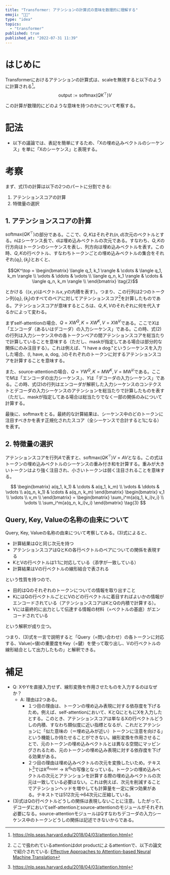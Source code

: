```yaml
---
title: "Transformer: アテンションの計算式の意味を数理的に理解する"
emoji: "💁🏻"
type: "idea"
topics:
  - "transformer"
published: true
published_at: "2022-07-31 11:39"
---
```


# はじめに

Transformerにおけるアテンションの計算式は、scaleを無視すると以下のように計算される[^2]。
$$\text{output} := \text{softmax}(QK^\top) \tag{1}V$$

この計算が数理的にどのような意味を持つのかについて考察する。

[^2]: https://nlp.seas.harvard.edu/2018/04/03/attention.html

# 記法

* 以下の議論では、表記を簡単にするため、「Xの埋め込みベクトルのシーケンス」を単に「Xのシーケンス」と表現する。

# 考察

まず、式(1)の計算は以下の2つのパートに分割できる:

1. アテンションスコアの計算
2. 特徴量の選択

## 1. アテンションスコアの計算

$\text{softmax}(QK^\top)$の部分である。ここで、$Q, K$はそれぞれ$(n, d)$次元のベクトルとする。nはシーケンス長で、dは埋め込みベクトルの次元である。すなわち、$Q, K$の行方向はトークンのシーケンスを表し、列方向は埋め込みベクトルを表す。この時、$Q, K$の行ベクトル、すなわちトークンごとの埋め込みベクトルの集合をそれぞれ$\{q_i\}, \{k_j\}$とおくと、

$$QK^\top = \begin{bmatrix}
\langle q_1, k_1 \rangle & \cdots & \langle q_1, k_m \rangle \\
\vdots & \ddots & \vdots \\
\langle q_n, k_1 \rangle & \cdots & \langle q_n, k_m \rangle \\
\end{bmatrix} \tag{2}$$

とかける（$\langle x, y \rangle$はベクトル$x, y$の内積を表す）。つまり、この行列は2つのトークン列$\{q_i\}, \{k_j\}$のすべてのペアに対してアテンションスコア[^1]を計算したものである。アテンションスコアが意味するところは、$Q, K, V$のそれぞれに何を代入するかによって変わる。

[^1]: ここで扱われているattentionはdot productによるattentionで、以下の論文で紹介されている: [Effective Approaches to Attention-based Neural Machine Translation](https://arxiv.org/abs/1508.04025)

まずself-attentionの場合、$Q=XW^Q, K=XW^K, V=XW^V$である。ここで$X$は「エンコーダ（あるいはデコーダ）の入力シーケンス」である。この時、式(2)の行列は入力シーケンス中の各トークンペアの間アテンションスコアを総当たりで計算していることを意味する（ただし、maskが指定してある場合は部分的な関係にのみ注目する）。これは例えば、"I have a dog."というシーケンスを入力した場合、(I, have, a, dog, .)のそれぞれのトークンに対するアテンションスコアを計算することを意味する。

また、source-attentionの場合、$Q=YW^Q, K=MW^K, V=MW^V$である。ここで$M$は「エンコーダの出力シーケンス」、$Y$は「デコーダの入力シーケンス」である。この時、式(2)の行列はエンコーダが解釈した入力シーケンスのコンテクストとデコーダの入力シーケンスのアテンションを総当たりで計算したものを表す（ただし、maskが指定してある場合は総当たりでなく一部の関係のみについて計算する。

最後に、softmaxをとる。最終的な計算結果は、シーケンス中のどのトークンに注目すべきかを表す正規化されたスコア（全シーケンスで合計すると1になる）を表す。

## 2. 特徴量の選択

アテンションスコアを行列$A$で表すと、$\text{softmax}(QK^\top)V=AV$となる。この式はトークンの埋め込みベクトルのシーケンスの重み付き和を計算する。重みが大きいトークンはより強く注目され、小さいトークンは弱く注目されることを意味する。

$$
\begin{bmatrix}
a(q_1, k_1) & \cdots & a(q_1, k_m) \\
\vdots & \ddots & \vdots \\
a(q_n, k_1) & \cdots & a(q_n, k_m)
\end{bmatrix}
\begin{bmatrix}
v_1 \\
\vdots \\
v_m \\
\end{bmatrix}
= \begin{bmatrix}
\sum_i^m{a(q_1, k_i)v_i} \\
\vdots \\
\sum_i^m{a(q_n, k_i)v_i}
\end{bmatrix} \tag{3}
$$

## Query, Key, Valueの名称の由来について

Query, Key, Valueの名称の由来について考察してみる。(3)式によると、

* 計算結果は$Q$と同じ次元を持つ
* アテンションスコアはQとKの各行ベクトルのペアについての関係を表現する
* KとVの行ベクトルは1:1に対応している（添字が一致している）
* 計算結果はVの行ベクトルの線形結合で表される

という性質を持つので、

* 目的はQのそれぞれのトークンについての情報を取り出すこと
* KにはQの行ベクトルごとにVのどの行ベクトルに着目すればよいかの情報がエンコードされている（アテンションスコアはKとQの内積で計算する）。
* Vには最終的に出力として伝達する情報の材料（=ベクトルの基底）がエンコードされている

という解釈が成り立つ。

つまり、(3)式を一言で説明すると「Query（=問い合わせ）の各トークンに対応する、Value(=値)の重要度をKey（=鍵）を使って取り出し、Vの行ベクトルの線形結合として出力したもの」と解釈できる。

# 補足

* Q: XやYを直接入力せず、線形変換を作用させたものを入力するのはなぜか？
  * A: 理由は2つある。
    * １つ目の理由は、トークンの埋め込み表現に対する依存度を下げるため。例えば、self-attentionにおいて、KとQにともにXを入力したとする。このとき、アテンションスコアは単なるXの行ベクトルどうしの内積、すなわち類似度に近い指標となるが、これだとアテンションに「似た意味の（＝埋め込みが近い）トークンに注意を向ける」という機能しか持たせることができない。線形変換を作用させることで、元のトークンの埋め込みベクトルとは異なる空間にマッピングされるため、元のトークンの埋め込み表現に対する依存度を下げる効果がある。
    * ２つ目の理由は埋め込みベクトルの次元を変換したいため。テキスト[^2]では$\mathbb{R}^{d_\text{model}} \rightarrow \mathbb{R}^{d_k}$の写像となっている。トークンの埋め込みベクトルの次元とアテンションを計算する際の埋め込みベクトルの次元は一致している必要はない。これは例えば、次元を削減することでアテンションヘッドを増やしても計算量を一定に保つ効果がある。テキストでは512次元->64次元に圧縮している。
* (3)式はQの行ベクトルどうしの関係は表現しないことに注意。したがって、デコーダにおいてself-attentionとsource-attentionのモジュールがそれぞれ必要になる。source-attentionモジュールはQすなわちデコーダの入力シーケンス中のトークンどうしの関係は記述できないからである。
